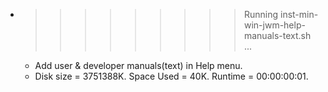 * >>>>>>>>> Running inst-min-win-jwm-help-manuals-text.sh ...
  * Add user & developer manuals(text) in Help menu.
  * Disk size = 3751388K. Space Used = 40K. Runtime = 00:00:00:01.
